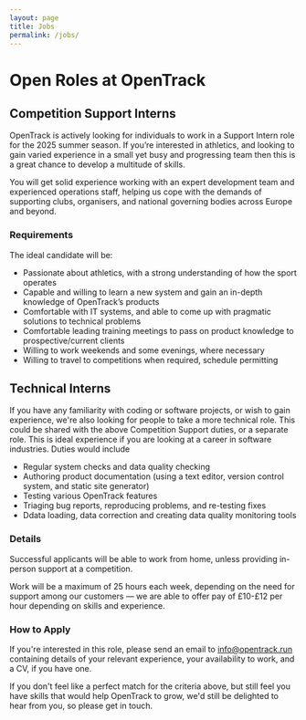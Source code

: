 ```yaml
---
layout: page
title: Jobs
permalink: /jobs/
---
```


# Open Roles at OpenTrack 

## Competition Support Interns

OpenTrack is actively looking for individuals to work in a Support Intern role for the 2025 summer season. If you’re interested in athletics, and looking to gain varied experience in a small yet busy and progressing team then this is a great chance to develop a multitude of skills.

You will get solid experience working with an expert development team and experienced operations staff, helping us cope with the demands of supporting clubs, organisers, and national governing bodies across Europe and beyond.

### Requirements

The ideal candidate will be:
- Passionate about athletics, with a strong understanding of how the sport operates
- Capable and willing to learn a new system and gain an in-depth knowledge of OpenTrack’s products
- Comfortable with IT systems, and able to come up with pragmatic solutions to technical problems
- Comfortable leading training meetings to pass on product knowledge to prospective/current clients
- Willing to work weekends and some evenings, where necessary
- Willing to travel to competitions when required, schedule permitting

## Technical Interns
If you have any familiarity with coding or software projects, or wish to gain experience, we're also looking for people to take a more technical role.  This could be shared with the above Competition Support duties, or a separate role.  This is ideal experience if you are looking at a career in software industries. Duties would include
- Regular system checks and data quality checking
- Authoring product documentation (using a text editor, version control system, and static site generator)
- Testing various OpenTrack features
- Triaging bug reports, reproducing problems, and re-testing fixes
- Ddata loading, data correction and creating data quality monitoring tools

### Details

Successful applicants will be able to work from home, unless providing in-person support at a competition.

Work will be a maximum of 25 hours each week, depending on the need for support among our customers — we are able to offer pay of £10-£12 per hour depending on skills and experience.

### How to Apply

If you're interested in this role, please send an email to [info@opentrack.run](mailto:info@opentrack.run) containing details of your relevant experience, your availability to work, and a CV, if you have one.

If you don't feel like a perfect match for the criteria above, but still feel you have skills that would help OpenTrack to grow, we'd still be delighted to hear from you, so please get in touch.
